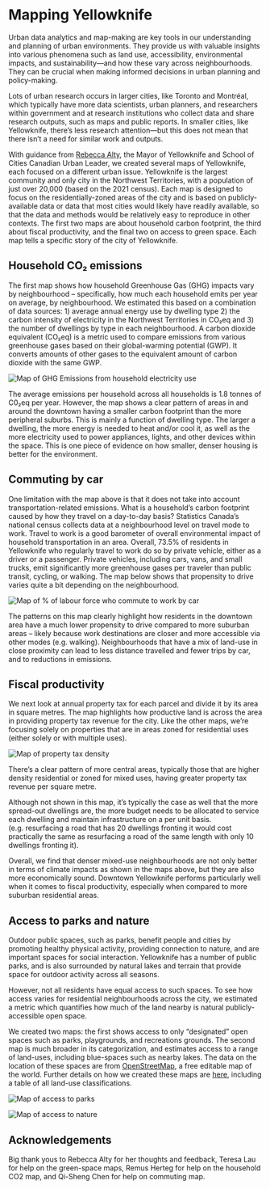 
# Mapping Yellowknife

Urban data analytics and map-making are key tools in our understanding and planning of urban environments. They provide us with valuable insights into various phenomena such as land use, accessibility, environmental impacts, and sustainability—and how these vary across neighbourhoods. They can be crucial when making informed decisions in urban planning and policy-making.

Lots of urban research occurs in larger cities, like Toronto and Montréal, which typically have more data scientists, urban planners, and researchers within government and at research institutions who collect data and share research outputs, such as maps and public reports. In smaller cities, like Yellowknife, there’s less research attention—but this does not mean that there isn’t a need for similar work and outputs.

With guidance from [Rebecca Alty](https://schoolofcities.utoronto.ca/people/rebecca-alty/), the Mayor of Yellowknife and School of Cities Canadian Urban Leader, we created several maps of Yellowknife, each focused on a different urban issue. Yellowknife is the largest community and only city in the Northwest Territories, with a population of just over 20,000 (based on the 2021 census). Each map is designed to focus on the residentially-zoned areas of the city and is based on publicly-available data or data that most cities would likely have readily available, so that the data and methods would be relatively easy to reproduce in other contexts. The first two maps are about household carbon footprint, the third about fiscal productivity, and the final two on access to green space. Each map tells a specific story of the city of Yellowknife.



## Household CO₂ emissions

The first map shows how household Greenhouse Gas (GHG) impacts vary by neighbourhood – specifically, how much each household emits per year on average, by neighbourhood. We estimated this based on a combination of data sources: 1) average annual energy use by dwelling type 2) the carbon intensity of electricity in the Northwest Territories in CO₂eq and 3) the number of dwellings by type in each neighbourhood. A carbon dioxide equivalent (CO₂eq) is a metric used to compare emissions from various greenhouse gases based on their global-warming potential (GWP). It converts amounts of other gases to the equivalent amount of carbon dioxide with the same GWP.

![Map of GHG Emissions from household electricity use](maps/co2e-map.png)

The average emissions per household across all households is 1.8 tonnes of C0₂eq per year. However, the map shows a clear pattern of areas in and around the downtown having a smaller carbon footprint than the more peripheral suburbs. This is mainly a function of dwelling type. The larger a dwelling, the more energy is needed to heat and/or cool it, as well as the more electricity used to power appliances, lights, and other devices within the space. This is one piece of evidence on how smaller, denser housing is better for the environment.

## Commuting by car

One limitation with the map above is that it does not take into account transportation-related emissions. What is a household’s carbon footprint caused by how they travel on a day-to-day basis? Statistics Canada’s national census collects data at a neighbourhood level on travel mode to work. Travel to work is a good barometer of overall environmental impact of household transportation in an area. Overall, 73.5% of residents in Yellowknife who regularly travel to work do so by private vehicle, either as a driver or a passenger. Private vehicles, including cars, vans, and small trucks, emit significantly more greenhouse gases per traveler than public transit, cycling, or walking. The map below shows that propensity to drive varies quite a bit depending on the neighbourhood.

![Map of % of labour force who commute to work by car](maps/commute-by-car.png)

The patterns on this map clearly highlight how residents in the downtown area have a much lower propensity to drive compared to more suburban areas – likely because work destinations are closer and more accessible via other modes (e.g. walking). Neighbourhoods that have a mix of land-use in close proximity can lead to less distance travelled and fewer trips by car, and to reductions in emissions.

## Fiscal productivity

We next look at annual property tax for each parcel and divide it by its area in square metres. The map highlights how productive land is across the area in providing property tax revenue for the city. Like the other maps, we’re focusing solely on properties that are in areas zoned for residential uses (either solely or with multiple uses).

![Map of property tax density](maps/tax-density-map.png)

There’s a clear pattern of more central areas, typically those that are higher density residential or zoned for mixed uses, having greater property tax revenue per square metre.

Although not shown in this map, it’s typically the case as well that the more spread-out dwellings are, the more budget needs to be allocated to service each dwelling and maintain infrastructure on a per unit basis. (e.g. resurfacing a road that has 20 dwellings fronting it would cost practically the same as resurfacing a road of the same length with only 10 dwellings fronting it).

Overall, we find that denser mixed-use neighbourhoods are not only better in terms of climate impacts as shown in the maps above, but they are also more economically sound. Downtown Yellowknife performs particularly well when it comes to fiscal productivity, especially when compared to more suburban residential areas.

## Access to parks and nature

Outdoor public spaces, such as parks, benefit people and cities by promoting healthy physical activity, providing connection to nature, and are important spaces for social interaction. Yellowknife has a number of public parks, and is also surrounded by natural lakes and terrain that provide space for outdoor activity across all seasons.

However, not all residents have equal access to such spaces. To see how access varies for residential neighbourhoods across the city, we estimated a metric which quantifies how much of the land nearby is natural publicly-accessible open space.

We created two maps: the first shows access to only “designated” open spaces such as parks, playgrounds, and recreations grounds. The second map is much broader in its categorization, and estimates access to a range of land-uses, including blue-spaces such as nearby lakes. The data on the location of these spaces are from [OpenStreetMap](https://www.openstreetmap.org), a free editable map of the world. Further details on how we created these maps are [here](https://github.com/schoolofcities/yellowknife/tree/main/green_space), including a table of all land-use classifications.

![Map of access to parks](maps/designated-green-space-map.png)

![Map of access to nature](maps/total-green-space-map.png)



## Acknowledgements

Big thank yous to Rebecca Alty for her thoughts and feedback, Teresa Lau for help on the green-space maps, Remus Herteg for help on the household CO2 map, and Qi-Sheng Chen for help on commuting map.